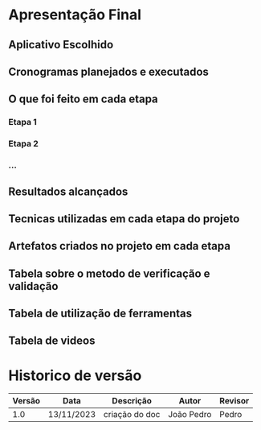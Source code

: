 # Apresentação Final

## Aplicativo Escolhido

## Cronogramas planejados e executados

## O que foi feito em cada etapa 

### Etapa 1

### Etapa 2

### ...

## Resultados alcançados

## Tecnicas utilizadas em cada etapa do projeto

## Artefatos criados no projeto em cada etapa 

## Tabela sobre o metodo de verificação e validação 

## Tabela de utilização de ferramentas

## Tabela de videos


# Historico de versão

| Versão | Data | Descrição | Autor | Revisor |
|--------|------------|----------------|------------|---------|
| 1.0 | 13/11/2023 | criação do doc | João Pedro | Pedro |